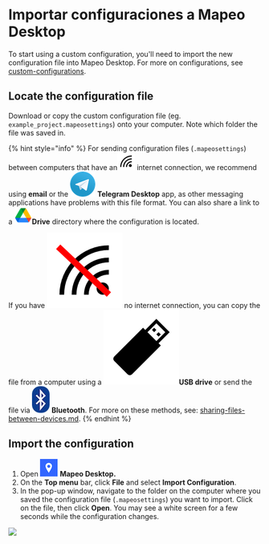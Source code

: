 # Importar configuraciones a Mapeo Desktop

To start using a custom configuration, you'll need to import the new configuration file into Mapeo Desktop. For more on configurations, see [custom-configurations](../customization-options/custom-configurations/ "mention").

## Locate the configuration file

Download or copy the custom configuration file (eg. `example_project.mapeosettings`) onto your computer. Note which folder the file was saved in.

{% hint style="info" %}
For sending configuration files (`.mapeosettings`) between computers that have an<img src="../../.gitbook/assets/Computer-no-internet-icon.png" alt="" data-size="line"> internet connection, we recommend using **email** or the <img src="../../.gitbook/assets/Telegram-logo.png" alt="" data-size="line"> **Telegram Desktop** app, as other messaging applications have problems with this file format. You can also share a link to a <img src="../../.gitbook/assets/drive.png" alt="" data-size="line">**Drive** directory where the configuration is located.



If you have <img src="../../.gitbook/assets/image (13).png" alt="" data-size="line"> no internet connection, you can copy the file from a computer using a <img src="../../.gitbook/assets/image (32).png" alt="" data-size="line">**USB drive** or send the file via <img src="../../.gitbook/assets/bluetooth.jpg" alt="" data-size="line"> **Bluetooth**. For more on these methods, see:  [sharing-files-between-devices.md](../troubleshooting/sharing-files-between-devices.md "mention").
{% endhint %}

## Import the configuration

1. Open <img src="../../.gitbook/assets/Md-icon.png" alt="" data-size="line"> **Mapeo Desktop.**
2. On the **Top menu** bar, click **File** and select **Import Configuration**.
3. In the pop-up window, navigate to the folder on the computer where you saved the configuration file (`.mapeosettings`) you want to import. Click on the file, then click **Open**. You may see a white screen for a few seconds while the configuration changes.

![](https://lh6.googleusercontent.com/mIfll6BAJm8b6jCZ3gM5bmhv43GZAzsK07JAPAph1Qbqh\_DMBXtgXUXE4LZPp5zK9feUdth3X9AtdG83obxsHIRkNC6FvYNS-Gb4vHTNg6FDcjpEDchhIBTLpuKXFQ)
